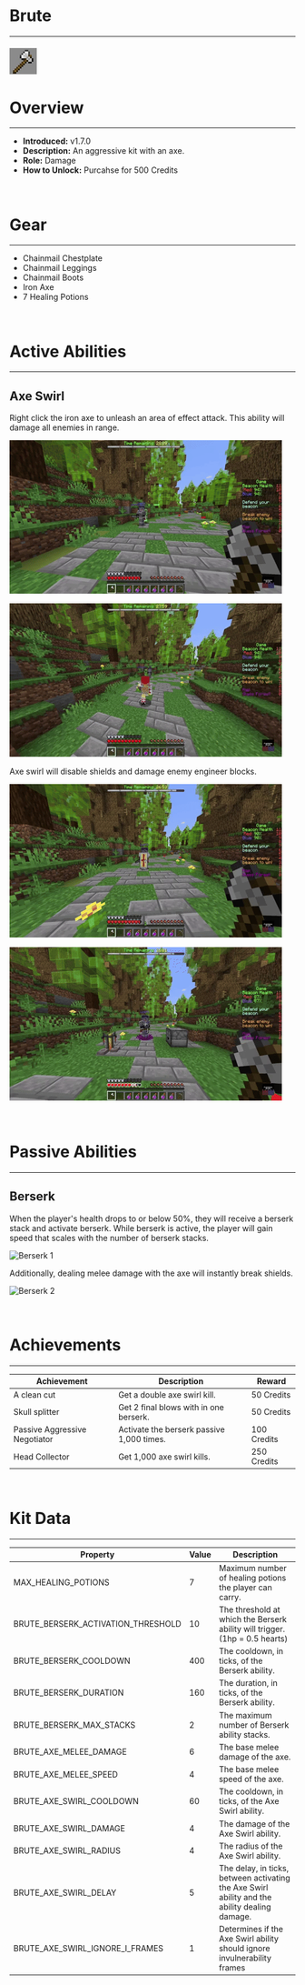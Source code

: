 
# Brute

***

#### ![brute-icon](../assets/kits/brute/brute-icon.jpg)

# Overview
***
- **Introduced:** v1.7.0
- **Description:** An aggressive kit with an axe.
- **Role:** Damage
- **How to Unlock:** Purcahse for 500 Credits

<br />  

# Gear
***
- Chainmail Chestplate
- Chainmail Leggings
- Chainmail Boots
- Iron Axe
- 7 Healing Potions


<br />  

# Active Abilities
***
## Axe Swirl
Right click the iron axe to unleash an area of effect attack. This ability will damage all enemies in range. 

![Axe Swirl 1](../assets/kits/brute/Brute%20-%20Axe%20Swirl%201.gif)

![Axe Swirl 2](../assets/kits/brute/Brute%20-%20Axe%20Swirl%202.gif)

Axe swirl will disable shields and damage enemy engineer blocks.

![Axe Swirl 3](../assets/kits/brute/Brute%20-%20Axe%20Swirl%20Break%20Shields.gif)

![Axe Swirl 4](../assets/kits/brute/Brute%20-%20Axe%20Swirl%20Break%20Engineer%20Blocks.gif)

<br /> 

# Passive Abilities
***
## Berserk
When the player's health drops to or below 50%, they will receive a berserk stack and activate berserk. While berserk is active, the player will gain speed that scales with the number of berserk stacks.

![Berserk 1](../assets/kits/brute/Brute%20-%20Berserk%20Speed.gif)

Additionally, dealing melee damage with the axe will instantly break shields.

![Berserk 2](../assets/kits/brute/Brute%20-%20Berserk%20Break%20Shield.gif)

<br />  

# Achievements
***

| Achievement | Description | Reward |
| ----------- | ----------- | ------ |
| A clean cut | Get a double axe swirl kill. | 50 Credits |
| Skull splitter | Get 2 final blows with in one berserk. | 50 Credits |
| Passive Aggressive Negotiator | Activate the berserk passive 1,000 times. | 100 Credits|
| Head Collector | Get 1,000 axe swirl kills. | 250 Credits |

<br />  

# Kit Data
***

| Property | Value | Description |
|----------|-------|-------------|
| MAX_HEALING_POTIONS | 7  | Maximum number of healing potions the player can carry. |
| BRUTE_BERSERK_ACTIVATION_THRESHOLD | 10 | The threshold at which the Berserk ability will trigger. (1hp = 0.5 hearts) |
| BRUTE_BERSERK_COOLDOWN | 400 | The cooldown, in ticks, of the Berserk ability. |
| BRUTE_BERSERK_DURATION | 160 | The duration, in ticks, of the Berserk ability. |
| BRUTE_BERSERK_MAX_STACKS | 2 | The maximum number of Berserk ability stacks. |
| BRUTE_AXE_MELEE_DAMAGE | 6 | The base melee damage of the axe. |
| BRUTE_AXE_MELEE_SPEED | 4 | The base melee speed of the axe. |
| BRUTE_AXE_SWIRL_COOLDOWN | 60 | The cooldown, in ticks, of the Axe Swirl ability. |
| BRUTE_AXE_SWIRL_DAMAGE | 4 | The damage of the Axe Swirl ability. |
| BRUTE_AXE_SWIRL_RADIUS | 4 | The radius of the Axe Swirl ability. |
| BRUTE_AXE_SWIRL_DELAY | 5 | The delay, in ticks, between activating the Axe Swirl ability and the ability dealing damage. |
| BRUTE_AXE_SWIRL_IGNORE_I_FRAMES | 1 | Determines if the Axe Swirl ability should ignore invulnerability frames |

